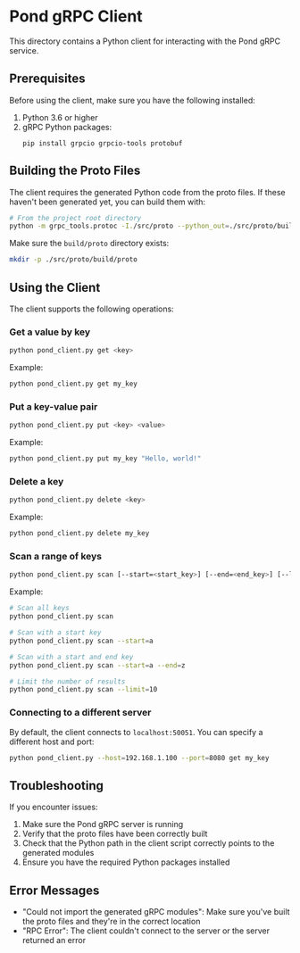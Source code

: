 # Pond gRPC Client

This directory contains a Python client for interacting with the Pond gRPC service.

## Prerequisites

Before using the client, make sure you have the following installed:

1. Python 3.6 or higher
2. gRPC Python packages:
   ```
   pip install grpcio grpcio-tools protobuf
   ```

## Building the Proto Files

The client requires the generated Python code from the proto files. If these haven't been generated yet, you can build them with:

```bash
# From the project root directory
python -m grpc_tools.protoc -I./src/proto --python_out=./src/proto/build/proto --grpc_python_out=./src/proto/build/proto ./src/proto/pond_service.proto
```

Make sure the `build/proto` directory exists:

```bash
mkdir -p ./src/proto/build/proto
```

## Using the Client

The client supports the following operations:

### Get a value by key

```bash
python pond_client.py get <key>
```

Example:
```bash
python pond_client.py get my_key
```

### Put a key-value pair

```bash
python pond_client.py put <key> <value>
```

Example:
```bash
python pond_client.py put my_key "Hello, world!"
```

### Delete a key

```bash
python pond_client.py delete <key>
```

Example:
```bash
python pond_client.py delete my_key
```

### Scan a range of keys

```bash
python pond_client.py scan [--start=<start_key>] [--end=<end_key>] [--limit=<limit>]
```

Example:
```bash
# Scan all keys
python pond_client.py scan

# Scan with a start key
python pond_client.py scan --start=a

# Scan with a start and end key
python pond_client.py scan --start=a --end=z

# Limit the number of results
python pond_client.py scan --limit=10
```

### Connecting to a different server

By default, the client connects to `localhost:50051`. You can specify a different host and port:

```bash
python pond_client.py --host=192.168.1.100 --port=8080 get my_key
```

## Troubleshooting

If you encounter issues:

1. Make sure the Pond gRPC server is running
2. Verify that the proto files have been correctly built
3. Check that the Python path in the client script correctly points to the generated modules
4. Ensure you have the required Python packages installed

## Error Messages

- "Could not import the generated gRPC modules": Make sure you've built the proto files and they're in the correct location
- "RPC Error": The client couldn't connect to the server or the server returned an error 